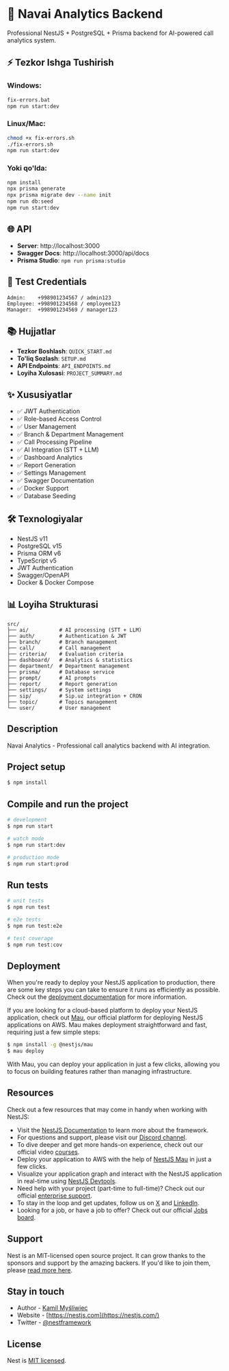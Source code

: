 # 🎯 Navai Analytics Backend

Professional NestJS + PostgreSQL + Prisma backend for AI-powered call analytics system.

## ⚡ Tezkor Ishga Tushirish

### Windows:
```bash
fix-errors.bat
npm run start:dev
```

### Linux/Mac:
```bash
chmod +x fix-errors.sh
./fix-errors.sh
npm run start:dev
```

### Yoki qo'lda:
```bash
npm install
npx prisma generate
npx prisma migrate dev --name init
npm run db:seed
npm run start:dev
```

## 🌐 API

- **Server**: http://localhost:3000
- **Swagger Docs**: http://localhost:3000/api/docs
- **Prisma Studio**: `npm run prisma:studio`

## 🔑 Test Credentials

```
Admin:    +998901234567 / admin123
Employee: +998901234568 / employee123
Manager:  +998901234569 / manager123
```

## 📚 Hujjatlar

- **Tezkor Boshlash**: `QUICK_START.md`
- **To'liq Sozlash**: `SETUP.md`
- **API Endpoints**: `API_ENDPOINTS.md`
- **Loyiha Xulosasi**: `PROJECT_SUMMARY.md`

## ✨ Xususiyatlar

- ✅ JWT Authentication
- ✅ Role-based Access Control
- ✅ User Management
- ✅ Branch & Department Management
- ✅ Call Processing Pipeline
- ✅ AI Integration (STT + LLM)
- ✅ Dashboard Analytics
- ✅ Report Generation
- ✅ Settings Management
- ✅ Swagger Documentation
- ✅ Docker Support
- ✅ Database Seeding

## 🛠️ Texnologiyalar

- NestJS v11
- PostgreSQL v15
- Prisma ORM v6
- TypeScript v5
- JWT Authentication
- Swagger/OpenAPI
- Docker & Docker Compose

## 📊 Loyiha Strukturasi

```
src/
├── ai/          # AI processing (STT + LLM)
├── auth/        # Authentication & JWT
├── branch/      # Branch management
├── call/        # Call management
├── criteria/    # Evaluation criteria
├── dashboard/   # Analytics & statistics
├── department/  # Department management
├── prisma/      # Database service
├── prompt/      # AI prompts
├── report/      # Report generation
├── settings/    # System settings
├── sip/         # Sip.uz integration + CRON
├── topic/       # Topics management
└── user/        # User management
```

## Description

Navai Analytics - Professional call analytics backend with AI integration.

## Project setup

```bash
$ npm install
```

## Compile and run the project

```bash
# development
$ npm run start

# watch mode
$ npm run start:dev

# production mode
$ npm run start:prod
```

## Run tests

```bash
# unit tests
$ npm run test

# e2e tests
$ npm run test:e2e

# test coverage
$ npm run test:cov
```

## Deployment

When you're ready to deploy your NestJS application to production, there are some key steps you can take to ensure it runs as efficiently as possible. Check out the [deployment documentation](https://docs.nestjs.com/deployment) for more information.

If you are looking for a cloud-based platform to deploy your NestJS application, check out [Mau](https://mau.nestjs.com), our official platform for deploying NestJS applications on AWS. Mau makes deployment straightforward and fast, requiring just a few simple steps:

```bash
$ npm install -g @nestjs/mau
$ mau deploy
```

With Mau, you can deploy your application in just a few clicks, allowing you to focus on building features rather than managing infrastructure.

## Resources

Check out a few resources that may come in handy when working with NestJS:

- Visit the [NestJS Documentation](https://docs.nestjs.com) to learn more about the framework.
- For questions and support, please visit our [Discord channel](https://discord.gg/G7Qnnhy).
- To dive deeper and get more hands-on experience, check out our official video [courses](https://courses.nestjs.com/).
- Deploy your application to AWS with the help of [NestJS Mau](https://mau.nestjs.com) in just a few clicks.
- Visualize your application graph and interact with the NestJS application in real-time using [NestJS Devtools](https://devtools.nestjs.com).
- Need help with your project (part-time to full-time)? Check out our official [enterprise support](https://enterprise.nestjs.com).
- To stay in the loop and get updates, follow us on [X](https://x.com/nestframework) and [LinkedIn](https://linkedin.com/company/nestjs).
- Looking for a job, or have a job to offer? Check out our official [Jobs board](https://jobs.nestjs.com).

## Support

Nest is an MIT-licensed open source project. It can grow thanks to the sponsors and support by the amazing backers. If you'd like to join them, please [read more here](https://docs.nestjs.com/support).

## Stay in touch

- Author - [Kamil Myśliwiec](https://twitter.com/kammysliwiec)
- Website - [https://nestjs.com](https://nestjs.com/)
- Twitter - [@nestframework](https://twitter.com/nestframework)

## License

Nest is [MIT licensed](https://github.com/nestjs/nest/blob/master/LICENSE).
